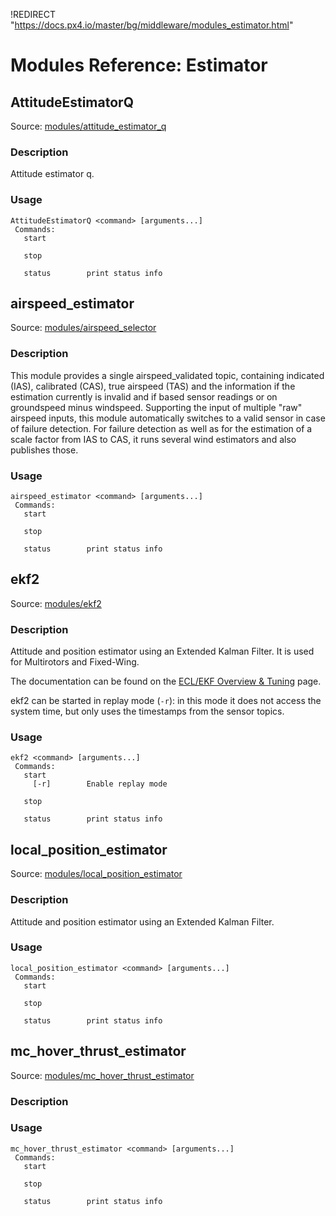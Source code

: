 !REDIRECT "https://docs.px4.io/master/bg/middleware/modules_estimator.html"

# Modules Reference: Estimator

## AttitudeEstimatorQ

Source: [modules/attitude_estimator_q](https://github.com/PX4/Firmware/tree/master/src/modules/attitude_estimator_q)

### Description

Attitude estimator q.

<a id="AttitudeEstimatorQ_usage"></a>

### Usage

    AttitudeEstimatorQ <command> [arguments...]
     Commands:
       start
    
       stop
    
       status        print status info
    

## airspeed_estimator

Source: [modules/airspeed_selector](https://github.com/PX4/Firmware/tree/master/src/modules/airspeed_selector)

### Description

This module provides a single airspeed_validated topic, containing indicated (IAS), calibrated (CAS), true airspeed (TAS) and the information if the estimation currently is invalid and if based sensor readings or on groundspeed minus windspeed. Supporting the input of multiple "raw" airspeed inputs, this module automatically switches to a valid sensor in case of failure detection. For failure detection as well as for the estimation of a scale factor from IAS to CAS, it runs several wind estimators and also publishes those.

<a id="airspeed_estimator_usage"></a>

### Usage

    airspeed_estimator <command> [arguments...]
     Commands:
       start
    
       stop
    
       status        print status info
    

## ekf2

Source: [modules/ekf2](https://github.com/PX4/Firmware/tree/master/src/modules/ekf2)

### Description

Attitude and position estimator using an Extended Kalman Filter. It is used for Multirotors and Fixed-Wing.

The documentation can be found on the [ECL/EKF Overview & Tuning](https://docs.px4.io/master/en/advanced_config/tuning_the_ecl_ekf.html) page.

ekf2 can be started in replay mode (`-r`): in this mode it does not access the system time, but only uses the timestamps from the sensor topics.

<a id="ekf2_usage"></a>

### Usage

    ekf2 <command> [arguments...]
     Commands:
       start
         [-r]        Enable replay mode
    
       stop
    
       status        print status info
    

## local_position_estimator

Source: [modules/local_position_estimator](https://github.com/PX4/Firmware/tree/master/src/modules/local_position_estimator)

### Description

Attitude and position estimator using an Extended Kalman Filter.

<a id="local_position_estimator_usage"></a>

### Usage

    local_position_estimator <command> [arguments...]
     Commands:
       start
    
       stop
    
       status        print status info
    

## mc_hover_thrust_estimator

Source: [modules/mc_hover_thrust_estimator](https://github.com/PX4/Firmware/tree/master/src/modules/mc_hover_thrust_estimator)

### Description

<a id="mc_hover_thrust_estimator_usage"></a>

### Usage

    mc_hover_thrust_estimator <command> [arguments...]
     Commands:
       start
    
       stop
    
       status        print status info
